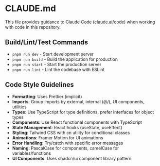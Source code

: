 # CLAUDE.md

This file provides guidance to Claude Code (claude.ai/code) when working with code in this repository.

## Build/Lint/Test Commands
- `pnpm run dev` - Start development server
- `pnpm run build` - Build the application for production
- `pnpm run start` - Start the production server
- `pnpm run lint` - Lint the codebase with ESLint

## Code Style Guidelines
- **Formatting**: Uses Prettier (implicit)
- **Imports**: Group imports by external, internal (@/), UI components, utilities
- **Types**: Use TypeScript for type definitions, prefer interfaces for object types
- **Components**: Use React functional components with TypeScript
- **State Management**: React hooks (useState, useEffect)
- **Styling**: Tailwind CSS with cn utility for conditional classes
- **Animations**: Framer Motion for UI animations
- **Error Handling**: Try/catch with specific error messages
- **Naming**: PascalCase for components, camelCase for variables/functions
- **UI Components**: Uses shadcn/ui component library pattern